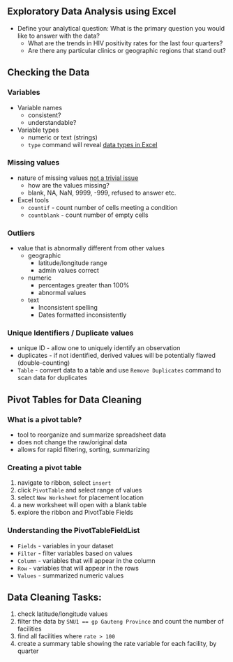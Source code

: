 ## Exploratory Data Analysis using Excel
* Define your analytical question: What is the primary question you would like to answer with the data?
  * What are the trends in HIV positivity rates for the last four quarters?
  * Are there any particular clinics or geographic regions that stand out?

## Checking the Data
### Variables
* Variable names
  * consistent?
  * understandable?
* Variable types
  * numeric or text (strings)
  * `type` command will reveal [data types in Excel](https://support.office.com/en-us/article/TYPE-function-45b4e688-4bc3-48b3-a105-ffa892995899)

### Missing values
* nature of missing values [not a trivial issue](http://www.lexjansen.com/nesug/nesug01/ps/ps8009.pdf)
  * how are the values missing?
  * blank, NA, NaN, 9999, -999, refused to answer etc.
* Excel tools
  * `countif` - count number of cells meeting a condition
  * `countblank` - count number of empty cells

### Outliers
* value that is abnormally different from other values
    * geographic
      * latitude/longitude range
      * admin values correct
    * numeric
      * percentages greater than 100%
      * abnormal values
    * text
      * Inconsistent spelling
      * Dates formatted inconsistently

### Unique Identifiers / Duplicate values
* unique ID - allow one to uniquely identify an observation
* duplicates - if not identified, derived values will be potentially flawed (double-counting)
* `Table` - convert data to a table and use `Remove Duplicates` command to scan data for duplicates   

## Pivot Tables for Data Cleaning
### What is a pivot table?
* tool to reorganize and summarize spreadsheet data
* does not change the raw/original data
* allows for rapid filtering, sorting, summarizing

### Creating a pivot table
1. navigate to ribbon, select `insert`
2. click `PivotTable` and select range of values
3. select `New Worksheet` for placement location
4. a new worksheet will open with a blank table
5. explore the ribbon and PivotTable Fields

### Understanding the PivotTableFieldList
* `Fields` - variables in your dataset
* `Filter` - filter variables based on values
* `Column` - variables that will appear in the column  
* `Row` - variables that will appear in the rows  
* `Values` - summarized numeric values

## Data Cleaning Tasks:
1. check latitude/longitude values
2. filter the data by `SNU1 == gp Gauteng Province` and count the number of facilities
3. find all facilities where `rate > 100`
4. create a summary table showing the rate variable for each facility, by quarter

